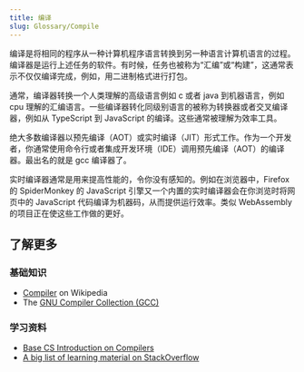 ```yaml
---
title: 编译
slug: Glossary/Compile
---
```


编译是将相同的程序从一种计算机程序语言转换到另一种语言计算机语言的过程。编译器是运行上述任务的软件。有时候，任务也被称为“汇编”或“构建”，这通常表示不仅仅编译完成，例如，用二进制格式进行打包。

通常，编译器转换一个人类理解的高级语言例如 c 或者 java 到机器语言，例如 cpu 理解的汇编语言。一些编译器转化同级别语言的被称为转换器或者交叉编译器，例如从 TypeScript 到 JavaScript 的编译。这些通常被理解为效率工具。

绝大多数编译器以预先编译（AOT）或实时编译（JIT）形式工作。作为一个开发者，你通常使用命令行或者集成开发环境（IDE）调用预先编译（AOT）的编译器。最出名的就是 gcc 编译器了。

实时编译器通常是用来提高性能的，令你没有感知的。例如在浏览器中，Firefox 的 SpiderMonkey 的 JavaScript 引擎又一个内置的实时编译器会在你浏览时将网页中的 JavaScript 代码编译为机器码，从而提供运行效率。类似 WebAssembly 的项目正在使这些工作做的更好。

## 了解更多

### 基础知识

- [Compiler](https://zh.wikipedia.org/wiki/Compiler) on Wikipedia
- The [GNU Compiler Collection (GCC)](https://gcc.gnu.org)

### 学习资料

- [Base CS Introduction on Compilers](https://medium.com/basecs/a-deeper-inspection-into-compilation-and-interpretation-d98952ebc842)
- [A big list of learning material on StackOverflow](https://stackoverflow.com/a/1672/133203)
